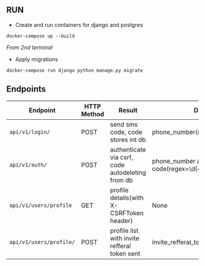 ## RUN
* Create and run containers for django and postgres
```
docker-compose up --build
```

*From 2nd terminal*

* Apply migrations
```
docker-compose run django python manage.py migrate
```

## Endpoints

|Endpoint|HTTP Method|Result|Data|
| ------ | --------- | ---- | --- |
|```api/v1/login/```|POST|send sms code, code stores int db|phone_number(regex=9\d{9})|
|```api/v1/auth/```|POST|authenticate via csrf, code autodeleting from db|phone_number and code(regex=\d{4})|
|```api/v1/users/profile```|GET|profile details(with X-CSRFToken header)|None|
|```api/v1/users/profile/```|POST|profile list with invite refferal token sent|invite_refferal_token(regex=\d{6})|
